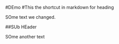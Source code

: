 #DEmo
#This the shortcut in markdown for heading

SOme text we changed.


##SUb HEader

SOme another text
